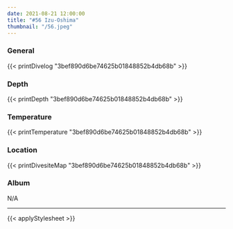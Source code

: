 ```yaml
---
date: 2021-08-21 12:00:00
title: "#56 Izu-Oshima"
thumbnail: "/56.jpeg"
---
```


### General

{{< printDivelog "3bef890d6be74625b01848852b4db68b" >}}

### Depth

{{< printDepth "3bef890d6be74625b01848852b4db68b" >}}

### Temperature

{{< printTemperature "3bef890d6be74625b01848852b4db68b" >}}

### Location

{{< printDivesiteMap "3bef890d6be74625b01848852b4db68b" >}}

### Album

N/A

---

{{< applyStylesheet >}}
